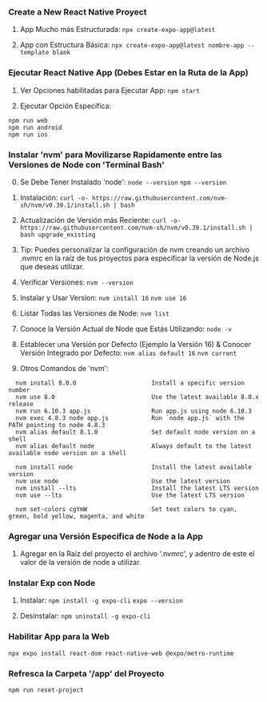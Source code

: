 ### Create a New React Native Proyect
1. App Mucho más Estructurada:
``npx create-expo-app@latest``

2. App con Estructura Básica:
``npx create-expo-app@latest nombre-app --template blank``

### Ejecutar React Native App (Debes Estar en la Ruta de la App)

1. Ver Opciones habilitadas para Ejecutar App:
``npm start``

2. Ejecutar Opción Específica:
```
npm run web
npm run android
npm run ios
```

### Instalar 'nvm' para Movilizarse Rapidamente entre las Versiones de Node con 'Terminal Bash'
0. Se Debe Tener Instalado 'node':
``node --version``
``npm --version``

1. Instalación:
``curl -o- https://raw.githubusercontent.com/nvm-sh/nvm/v0.39.1/install.sh | bash``

2. Actualización de Versión más Reciente:
``curl -o- https://raw.githubusercontent.com/nvm-sh/nvm/v0.39.1/install.sh | bash upgrade_existing``

3. Tip: Puedes personalizar la configuración de nvm creando un archivo .nvmrc en la raíz de tus proyectos para especificar la versión de Node.js que deseas utilizar.

4. Verificar Versiones:
``nvm --version``

5. Instalar y Usar Version:
``nvm install 16``
``nvm use 16``

6. Listar Todas las Versiones de Node:
``nvm list``

7. Conoce la Versión Actual de Node que Estás Utilizando:
``node -v``

8. Establecer una Versión por Defecto (Ejemplo la Versión 16) & Conocer Versión Integrado por Defecto:
``nvm alias default 16``
``nvm current``


9. Otros Comandos de 'nvm':
```
  nvm install 8.0.0                     Install a specific version number
  nvm use 8.0                           Use the latest available 8.0.x release
  nvm run 6.10.3 app.js                 Run app.js using node 6.10.3
  nvm exec 4.8.3 node app.js            Run `node app.js` with the PATH pointing to node 4.8.3
  nvm alias default 8.1.0               Set default node version on a shell
  nvm alias default node                Always default to the latest available node version on a shell

  nvm install node                      Install the latest available version
  nvm use node                          Use the latest version
  nvm install --lts                     Install the latest LTS version
  nvm use --lts                         Use the latest LTS version

  nvm set-colors cgYmW                  Set text colors to cyan, green, bold yellow, magenta, and white
```

### Agregar una Versión Específica de Node a la App
1. Agregar en la Raíz del proyecto el archivo '.nvmrc', y adentro de este el valor de la versión de node a utilizar.

### Instalar Exp con Node
1. Instalar:
``npm install -g expo-cli``
``expo --version``

2. Desinstalar:
``npm uninstall -g expo-cli``

### Habilitar App para la Web
``npx expo install react-dom react-native-web @expo/metro-runtime``


### Refresca la Carpeta '/app' del Proyecto
``npm run reset-project``